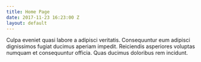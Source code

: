 ```yaml
---
title: Home Page
date: 2017-11-23 16:23:00 Z
layout: default
---
```


Culpa eveniet quasi labore a adipisci veritatis. Consequuntur eum adipisci dignissimos fugiat ducimus aperiam impedit. Reiciendis asperiores voluptas numquam et consequuntur officia. Quas ducimus doloribus rem incidunt.